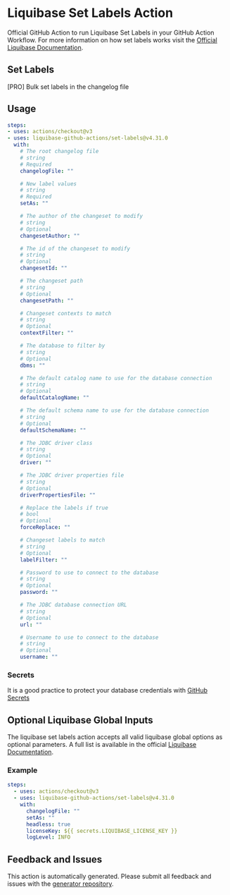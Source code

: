 # Liquibase Set Labels Action
Official GitHub Action to run Liquibase Set Labels in your GitHub Action Workflow. For more information on how set labels works visit the [Official Liquibase Documentation](https://docs.liquibase.com/commands/home.html).
## Set Labels
[PRO] Bulk set labels in the changelog file
## Usage
```yaml
steps:
- uses: actions/checkout@v3
- uses: liquibase-github-actions/set-labels@v4.31.0
  with:
    # The root changelog file
    # string
    # Required
    changelogFile: ""

    # New label values
    # string
    # Required
    setAs: ""

    # The author of the changeset to modify
    # string
    # Optional
    changesetAuthor: ""

    # The id of the changeset to modify
    # string
    # Optional
    changesetId: ""

    # The changeset path
    # string
    # Optional
    changesetPath: ""

    # Changeset contexts to match
    # string
    # Optional
    contextFilter: ""

    # The database to filter by
    # string
    # Optional
    dbms: ""

    # The default catalog name to use for the database connection
    # string
    # Optional
    defaultCatalogName: ""

    # The default schema name to use for the database connection
    # string
    # Optional
    defaultSchemaName: ""

    # The JDBC driver class
    # string
    # Optional
    driver: ""

    # The JDBC driver properties file
    # string
    # Optional
    driverPropertiesFile: ""

    # Replace the labels if true
    # bool
    # Optional
    forceReplace: ""

    # Changeset labels to match
    # string
    # Optional
    labelFilter: ""

    # Password to use to connect to the database
    # string
    # Optional
    password: ""

    # The JDBC database connection URL
    # string
    # Optional
    url: ""

    # Username to use to connect to the database
    # string
    # Optional
    username: ""

```

### Secrets
It is a good practice to protect your database credentials with [GitHub Secrets](https://docs.github.com/en/actions/security-guides/encrypted-secrets)

## Optional Liquibase Global Inputs
The liquibase set labels action accepts all valid liquibase global options as optional parameters. A full list is available in the official [Liquibase Documentation](https://docs.liquibase.com/parameters/command-parameters.html).

### Example
```yaml
steps:
  - uses: actions/checkout@v3
  - uses: liquibase-github-actions/set-labels@v4.31.0
    with:
      changelogFile: ""
      setAs: ""
      headless: true
      licenseKey: ${{ secrets.LIQUIBASE_LICENSE_KEY }}
      logLevel: INFO
```

## Feedback and Issues
This action is automatically generated. Please submit all feedback and issues with the [generator repository](https://github.com/liquibase/github-action-generator/issues).
